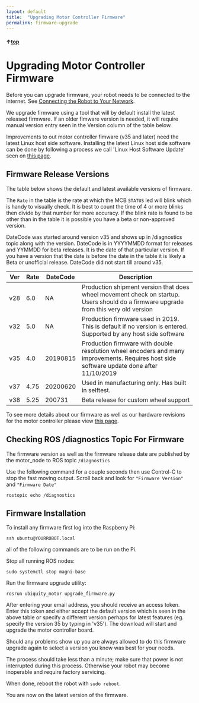 ```yaml
---
layout: default
title:  "Upgrading Motor Controller Firmware"
permalink: firmware-upgrade
---
```


#### &uarr;[top](https://ubiquityrobotics.github.io/learn/)

# Upgrading Motor Controller Firmware

Before you can upgrade firmware, your robot needs to be connected to the
internet. See [Connecting the Robot to Your Network](/connect_network).

We upgrade firmware using a tool that will by default install the latest released firmware. If an older fimware version is needed, it will require manual version entry seen in the Version column of the table below.

Improvements to out motor controller fimware (v35 and later) need the latest Linux host side software. Installing the latest Linux host side software can be done by following a process we call 'Linux Host Software Update' seen on [this page](https://learn.ubiquityrobotics.com/updating).

## Firmware Release Versions

The table below shows the default and latest available versions of firmware.  

The ```Rate``` in the table is the rate at which the MCB ```STATUS``` led will blink which is handy to visually check. It is best to count the time of 4 or more blinks then divide by that number for more accuracy. If the blink rate is found to be other than in the table it is possible you have a beta or non-approved version.

DateCode was started around version v35 and shows up in /diagnostics topic along with the version.  DateCode is in YYYYMMDD format for releases and YYMMDD for beta releases. It is the date of that particular version.  If you have a version that the date is before the date in the table it is likely a Beta or unofficial release. DateCode did not start till around v35.

| Ver |	Rate | DateCode | Description |
| ------- | ---- | ---- | ----------- |
| v28 | 6.0 | NA | Production shipment version that does wheel movement check on startup. Users should do a firmware upgrade from this very old version |
| v32	| 5.0 | NA | Production firmware used in 2019. This is default if no version is entered. Supported by any host side software |
| v35 |	4.0 | 20190815 | Production firmware with double resolution wheel encoders and many improvements.    Requires host side software update done after 11/10/2019 |
| v37 | 4.75 | 20200620 | Used in manufacturing only.  Has built in selftest. |
| v38 | 5.25 | 200731 | Beta release for custom wheel support |

To see more details about our firmware as well as our hardware revisions for the motor controller please view [this page](https://github.com/UbiquityRobotics/ubiquity_motor/blob/kinetic-devel/Firmware_and_Hardware_Revisions.md).

## Checking ROS /diagnostics Topic For Firmware

The firmware version as well as the firmware release date are published by the motor_node to ROS topic  ```/diagnostics```

Use the following command for a couple seconds then use Control-C to stop the fast moving output.  Scroll back and look for ```"Firmware Version"``` and ```"Firmware Date"```

    rostopic echo /diagnostics


## Firmware Installation
To install any firmware first log into the Raspberry Pi:

    ssh ubuntu@YOURROBOT.local

all of the following commands are to be run on the Pi.  

Stop all running ROS nodes:

```
sudo systemctl stop magni-base
```
Run the firmware upgrade utility:

    rosrun ubiquity_motor upgrade_firmware.py

After entering your email address, you should receive an access token.
Enter this token and either accept the default version which is seen in the above table or specify a different version perhaps for latest features (eg. specify the version 35 by typing in 'v35'). The download will start and upgrade the motor controller board.

Should any problems show up you are always allowed to do this firmware upgrade again to select a version you know was best for your needs.

The process should take less than a minute; make sure that power is
not interrupted during this process. Otherwise your robot may become
inoperable and require factory servicing.

When done, reboot the robot with `sudo reboot`.

You are now on the latest version of the firmware.
